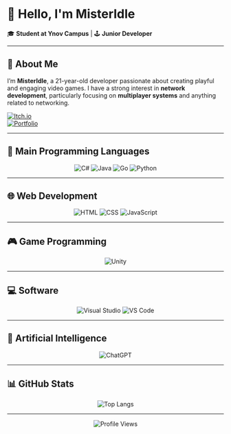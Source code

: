 # 👋 Hello, I'm **MisterIdle**  
🎓 **Student at Ynov Campus** | 🕹️ **Junior Developer**

---

## 📖 About Me  
I’m **MisterIdle**, a 21-year-old developer passionate about creating playful and engaging video games. I have a strong interest in **network development**, particularly focusing on **multiplayer systems** and anything related to networking.

[![Itch.io](https://img.shields.io/badge/Itch.io-Discover%20My%20Games-yellow?style=for-the-badge&logo=itch.io)](https://misteridle.itch.io/)  
[![Portfolio](https://img.shields.io/badge/Portfolio-Visit%20My%20Website-blue?style=for-the-badge&logo=html5)](https://misteridle.fr)

---

## 🚀 Main Programming Languages  
<p align="center">
    <img src="https://img.icons8.com/color/48/000000/c-sharp-logo.png" alt="C#"/>
    <img src="https://img.icons8.com/color/48/000000/java-coffee-cup-logo.png" alt="Java"/>
    <img src="https://img.icons8.com/color/48/000000/golang.png" alt="Go"/>
    <img src="https://img.icons8.com/color/48/000000/python.png" alt="Python"/>
</p>

---

## 🌐 Web Development  
<p align="center">
    <img src="https://img.icons8.com/color/48/000000/html-5.png" alt="HTML"/>
    <img src="https://img.icons8.com/color/48/000000/css3.png" alt="CSS"/>
    <img src="https://img.icons8.com/color/48/000000/javascript.png" alt="JavaScript"/>
</p>

---

## 🎮 Game Programming  
<p align="center">
    <img src="https://img.icons8.com/color/48/000000/unity.png" alt="Unity"/>
</p>

---

## 💻 Software  
<p align="center">
    <img src="https://img.icons8.com/color/48/000000/visual-studio.png" alt="Visual Studio"/>
    <img src="https://img.icons8.com/color/48/000000/visual-studio-code-2019.png" alt="VS Code"/>
</p>

---

## 🤖 Artificial Intelligence  
<p align="center">
    <img src="https://img.icons8.com/color/48/000000/chatgpt.png" alt="ChatGPT"/>
</p>

---

## 📊 GitHub Stats  
<p align="center">
    <img src="https://github-readme-stats.vercel.app/api/top-langs/?username=MisterIdle&layout=compact&theme=radical" alt="Top Langs"/>
</p>

---

<p align="center">
    <img src="https://komarev.com/ghpvc/?username=MisterIdle&style=for-the-badge" alt="Profile Views"/>
</p>
